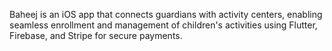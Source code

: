 Baheej is an iOS app that connects guardians with activity centers, enabling seamless enrollment and management of children's activities using Flutter, Firebase, and Stripe for secure payments.
